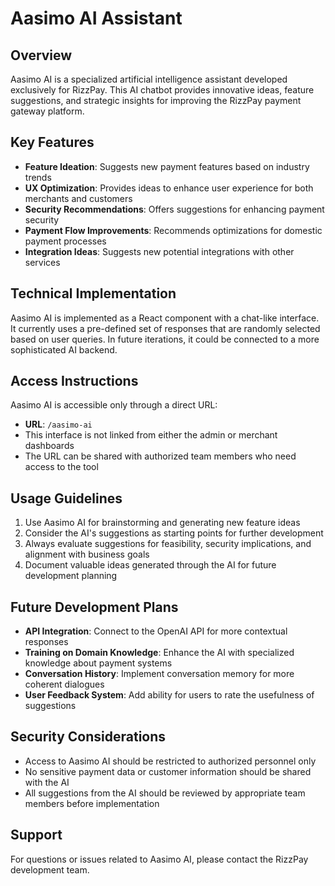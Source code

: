 
# Aasimo AI Assistant

## Overview

Aasimo AI is a specialized artificial intelligence assistant developed exclusively for RizzPay. This AI chatbot provides innovative ideas, feature suggestions, and strategic insights for improving the RizzPay payment gateway platform.

## Key Features

- **Feature Ideation**: Suggests new payment features based on industry trends
- **UX Optimization**: Provides ideas to enhance user experience for both merchants and customers
- **Security Recommendations**: Offers suggestions for enhancing payment security
- **Payment Flow Improvements**: Recommends optimizations for domestic payment processes
- **Integration Ideas**: Suggests new potential integrations with other services

## Technical Implementation

Aasimo AI is implemented as a React component with a chat-like interface. It currently uses a pre-defined set of responses that are randomly selected based on user queries. In future iterations, it could be connected to a more sophisticated AI backend.

## Access Instructions

Aasimo AI is accessible only through a direct URL:
- **URL**: `/aasimo-ai`
- This interface is not linked from either the admin or merchant dashboards
- The URL can be shared with authorized team members who need access to the tool

## Usage Guidelines

1. Use Aasimo AI for brainstorming and generating new feature ideas
2. Consider the AI's suggestions as starting points for further development
3. Always evaluate suggestions for feasibility, security implications, and alignment with business goals
4. Document valuable ideas generated through the AI for future development planning

## Future Development Plans

- **API Integration**: Connect to the OpenAI API for more contextual responses
- **Training on Domain Knowledge**: Enhance the AI with specialized knowledge about payment systems
- **Conversation History**: Implement conversation memory for more coherent dialogues
- **User Feedback System**: Add ability for users to rate the usefulness of suggestions

## Security Considerations

- Access to Aasimo AI should be restricted to authorized personnel only
- No sensitive payment data or customer information should be shared with the AI
- All suggestions from the AI should be reviewed by appropriate team members before implementation

## Support

For questions or issues related to Aasimo AI, please contact the RizzPay development team.
